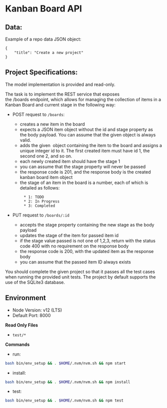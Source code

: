 # Kanban Board API

## Data:
Example of a repo data JSON object:
```
{
    "title": "Create a new project"
}
```

## Project Specifications:
The model implementation is provided and read-only.

The task is to implement the REST service that exposes the /boards endpoint, which allows for managing the collection of items in a Kanban Board and current stage in the following way:

- POST request to `/boards`:
    - creates a new item in the board
    - expects a JSON item object without the id and stage property as the body payload. You can assume that the given object is always valid.
    - adds the given  object containing the item to the board and assigns a unique integer id to it. The first created item must have id 1, the second one 2, and so on.
    - each newly created item should have the stage 1
    - you can assume that the stage property will never be passed
    - the response code is 201, and the response body is the created kanban board item object
    - the stage of an item in the board is a number, each of which is detailed as follows:
    ```text
         * 1: TODO
         * 2: In Progress
         * 3: Completed
    ```

- PUT request to `/boards/:id`
    - accepts the stage property containing the new stage as the body payload 
    - updates the stage of the item for passed item id
    - if the stage value passed is not one of 1,2,3, return with the status code 400 with no requirement on the response body
    - the response code is 200, with the updated item as the response body
    - you can assume that the passed item ID always exists
  

You should complete the given project so that it passes all the test cases when running the provided unit tests. The project by default supports the use of the SQLite3 database.

## Environment 
- Node Version: v12 (LTS)
- Default Port: 8000

**Read Only Files**
- `test/*`

**Commands**
- run: 
```bash
bash bin/env_setup && . $HOME/.nvm/nvm.sh && npm start
```
- install: 
```bash
bash bin/env_setup && . $HOME/.nvm/nvm.sh && npm install
```
- test: 
```bash
bash bin/env_setup && . $HOME/.nvm/nvm.sh && npm test
```
